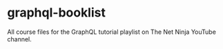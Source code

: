 # graphql-booklist
All course files for the GraphQL tutorial playlist on The Net Ninja YouTube channel.
